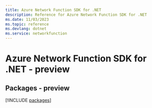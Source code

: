 ```yaml
---
title: Azure Network Function SDK for .NET
description: Reference for Azure Network Function SDK for .NET
ms.date: 11/03/2023
ms.topic: reference
ms.devlang: dotnet
ms.service: networkfunction
---
```

# Azure Network Function SDK for .NET - preview
## Packages - preview
[!INCLUDE [packages](network-function-index.md)]